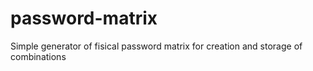 # password-matrix


Simple generator of fisical password matrix for creation and storage of combinations

